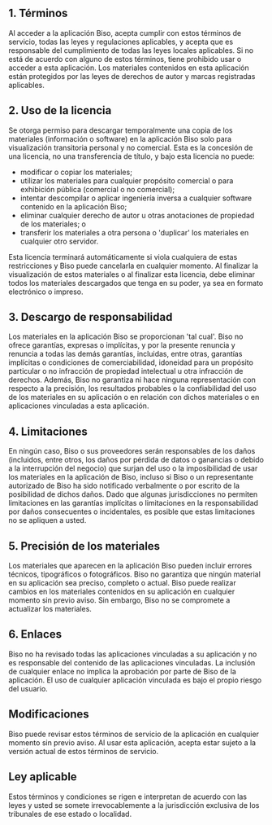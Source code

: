 ## 1. Términos
Al acceder a la aplicación Biso, acepta cumplir con estos términos de servicio, todas las leyes y regulaciones aplicables, y acepta que es responsable del cumplimiento de todas las leyes locales aplicables. Si no está de acuerdo con alguno de estos términos, tiene prohibido usar o acceder a esta aplicación. Los materiales contenidos en esta aplicación están protegidos por las leyes de derechos de autor y marcas registradas aplicables.

## 2. Uso de la licencia
Se otorga permiso para descargar temporalmente una copia de los materiales (información o software) en la aplicación Biso solo para visualización transitoria personal y no comercial. Esta es la concesión de una licencia, no una transferencia de título, y bajo esta licencia no puede:

 - modificar o copiar los materiales;
 - utilizar los materiales para cualquier propósito comercial o para exhibición pública (comercial o no comercial);
 - intentar descompilar o aplicar ingeniería inversa a cualquier software contenido en la aplicación Biso;
 - eliminar cualquier derecho de autor u otras anotaciones de propiedad de los materiales; o
 - transferir los materiales a otra persona o 'duplicar' los materiales en cualquier otro servidor.

Esta licencia terminará automáticamente si viola cualquiera de estas restricciones y Biso puede cancelarla en cualquier momento. Al finalizar la visualización de estos materiales o al finalizar esta licencia, debe eliminar todos los materiales descargados que tenga en su poder, ya sea en formato electrónico o impreso.

## 3. Descargo de responsabilidad
Los materiales en la aplicación Biso se proporcionan 'tal cual'. Biso no ofrece garantías, expresas o implícitas, y por la presente renuncia y renuncia a todas las demás garantías, incluidas, entre otras, garantías implícitas o condiciones de comerciabilidad, idoneidad para un propósito particular o no infracción de propiedad intelectual u otra infracción de derechos.
Además, Biso no garantiza ni hace ninguna representación con respecto a la precisión, los resultados probables o la confiabilidad del uso de los materiales en su aplicación o en relación con dichos materiales o en aplicaciones vinculadas a esta aplicación.

## 4. Limitaciones
En ningún caso, Biso o sus proveedores serán responsables de los daños (incluidos, entre otros, los daños por pérdida de datos o ganancias o debido a la interrupción del negocio) que surjan del uso o la imposibilidad de usar los materiales en la aplicación de Biso, incluso si Biso o un representante autorizado de Biso ha sido notificado verbalmente o por escrito de la posibilidad de dichos daños. Dado que algunas jurisdicciones no permiten limitaciones en las garantías implícitas o limitaciones en la responsabilidad por daños consecuentes o incidentales, es posible que estas limitaciones no se apliquen a usted.

## 5. Precisión de los materiales
Los materiales que aparecen en la aplicación Biso pueden incluir errores técnicos, tipográficos o fotográficos. Biso no garantiza que ningún material en su aplicación sea preciso, completo o actual. Biso puede realizar cambios en los materiales contenidos en su aplicación en cualquier momento sin previo aviso. Sin embargo, Biso no se compromete a actualizar los materiales.

## 6. Enlaces
Biso no ha revisado todas las aplicaciones vinculadas a su aplicación y no es responsable del contenido de las aplicaciones vinculadas. La inclusión de cualquier enlace no implica la aprobación por parte de Biso de la aplicación. El uso de cualquier aplicación vinculada es bajo el propio riesgo del usuario.
 
## Modificaciones
Biso puede revisar estos términos de servicio de la aplicación en cualquier momento sin previo aviso. Al usar esta aplicación, acepta estar sujeto a la versión actual de estos términos de servicio.

## Ley aplicable
Estos términos y condiciones se rigen e interpretan de acuerdo con las leyes y usted se somete irrevocablemente a la jurisdicción exclusiva de los tribunales de ese estado o localidad.